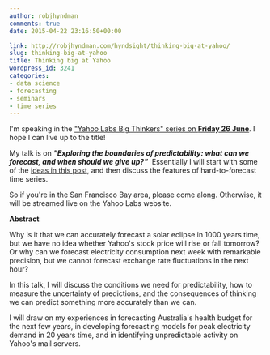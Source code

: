 ```yaml
---
author: robjhyndman
comments: true
date: 2015-04-22 23:16:50+00:00

link: http://robjhyndman.com/hyndsight/thinking-big-at-yahoo/
slug: thinking-big-at-yahoo
title: Thinking big at Yahoo
wordpress_id: 3241
categories:
- data science
- forecasting
- seminars
- time series
---
```


I'm speaking in the ["Yahoo Labs Big Thinkers" series on **Friday 26 June**](https://labs.yahoo.com/events/big-thinker-rob-hyndman-yahoo). I hope I can live up to the title!

My talk is on _**"Exploring the boundaries of predictability: what can we forecast, and when should we give up?"**_  Essentially I will start with some of the [ideas in this post](http://robjhyndman.com/hyndsight/hardforecasts/), and then discuss the features of hard-to-forecast time series.

So if you're in the San Francisco Bay area, please come along. Otherwise, it will be streamed live on the Yahoo Labs website.<!-- more -->

**Abstract**

Why is it that we can accurately forecast a solar eclipse in 1000 years time, but we have no idea whether Yahoo's stock price will rise or fall tomorrow? Or why can we forecast electricity consumption next week with remarkable precision, but we cannot forecast exchange rate fluctuations in the next hour?

In this talk, I will discuss the conditions we need for predictability, how to measure the uncertainty of predictions, and the consequences of thinking we can predict something more accurately than we can.

I will draw on my experiences in forecasting Australia's health budget for the next few years, in developing forecasting models for peak electricity demand in 20 years time, and in identifying unpredictable activity on Yahoo's mail servers.
